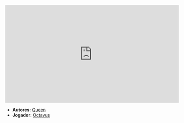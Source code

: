 <iframe width="560" height="315" src="https://www.youtube.com/embed/rY0WxgSXdEE?si=uezcGFDmIMMezsAS" title="YouTube video player" frameborder="0" allow="accelerometer; autoplay; clipboard-write; encrypted-media; gyroscope; picture-in-picture; web-share" referrerpolicy="strict-origin-when-cross-origin" allowfullscreen></iframe>

- **Autores:** [Queen](../Autores/Queen.md)
- **Jogador:** [Octavus](../Jogadores/Octavus.md)
